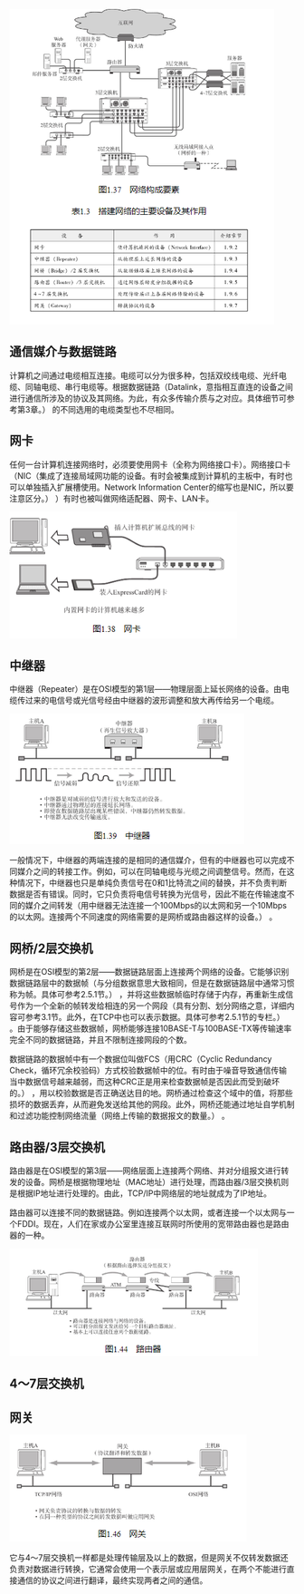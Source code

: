 ![](../markdown_import_image/import-2023-01-09-18-38-02.png)

## 通信媒介与数据链路

计算机之间通过电缆相互连接。电缆可以分为很多种，包括双绞线电缆、光纤电缆、同轴电缆、串行电缆等。根据数据链路（Datalink，意指相互直连的设备之间进行通信所涉及的协议及其网络。为此，有众多传输介质与之对应。具体细节可参考第3章。） 的不同选用的电缆类型也不尽相同。

## 网卡

任何一台计算机连接网络时，必须要使用网卡（全称为网络接口卡）。网络接口卡（NIC（集成了连接局域网功能的设备。有时会被集成到计算机的主板中，有时也可以单独插入扩展槽使用。Network Information Center的缩写也是NIC，所以要注意区分。） ）有时也被叫做网络适配器、网卡、LAN卡。

![](../markdown_import_image/import-2023-01-09-18-41-35.png)

## 中继器

中继器（Repeater）是在OSI模型的第1层——物理层面上延长网络的设备。由电缆传过来的电信号或光信号经由中继器的波形调整和放大再传给另一个电缆。

![](../markdown_import_image/import-2023-01-09-18-41-54.png)

一般情况下，中继器的两端连接的是相同的通信媒介，但有的中继器也可以完成不同媒介之间的转接工作。例如，可以在同轴电缆与光缆之间调整信号。然而，在这种情况下，中继器也只是单纯负责信号在0和1比特流之间的替换，并不负责判断数据是否有错误。同时，它只负责将电信号转换为光信号，因此不能在传输速度不同的媒介之间转发（用中继器无法连接一个100Mbps的以太网和另一个10Mbps的以太网。连接两个不同速度的网络需要的是网桥或路由器这样的设备。） 。

## 网桥/2层交换机

网桥是在OSI模型的第2层——数据链路层面上连接两个网络的设备。它能够识别数据链路层中的数据帧（与分组数据意思大致相同，但是在数据链路层中通常习惯称为帧。具体可参考2.5.1节。） ，并将这些数据帧临时存储于内存，再重新生成信号作为一个全新的帧转发给相连的另一个网段（具有分割、划分网络之意，详细内容可参考3.1节。此外，在TCP中也可以表示数据。具体可参考2.5.1节的专栏。） 。由于能够存储这些数据帧，网桥能够连接10BASE-T与100BASE-TX等传输速率完全不同的数据链路，并且不限制连接网段的个数。

数据链路的数据帧中有一个数据位叫做FCS（用CRC（Cyclic Redundancy Check，循环冗余校验码）方式校验数据帧中的位。有时由于噪音导致通信传输当中数据信号越来越弱，而这种CRC正是用来检查数据帧是否因此而受到破坏的。） ，用以校验数据是否正确送达目的地。网桥通过检查这个域中的值，将那些损坏的数据丢弃，从而避免发送给其他的网段。此外，网桥还能通过地址自学机制和过滤功能控制网络流量（网络上传输的数据报文的数量。） 。

## 路由器/3层交换机

路由器是在OSI模型的第3层——网络层面上连接两个网络、并对分组报文进行转发的设备。网桥是根据物理地址（MAC地址）进行处理，而路由器/3层交换机则是根据IP地址进行处理的。由此，TCP/IP中网络层的地址就成为了IP地址。

路由器可以连接不同的数据链路。例如连接两个以太网，或者连接一个以太网与一个FDDI。现在，人们在家或办公室里连接互联网时所使用的宽带路由器也是路由器的一种。

![](../markdown_import_image/import-2023-01-09-18-43-32.png)

## 4～7层交换机

## 网关

![](../markdown_import_image/import-2023-01-09-18-44-04.png)

它与4～7层交换机一样都是处理传输层及以上的数据，但是网关不仅转发数据还负责对数据进行转换，它通常会使用一个表示层或应用层网关，在两个不能进行直接通信的协议之间进行翻译，最终实现两者之间的通信。